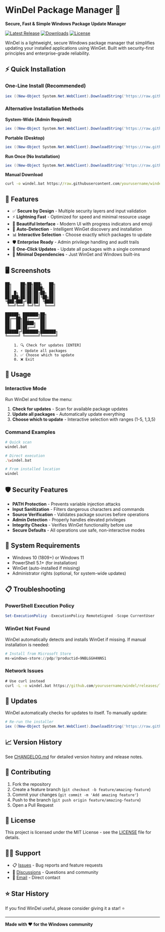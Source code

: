 # WinDel Package Manager 🚀

**Secure, Fast & Simple Windows Package Update Manager**

[![Latest Release](https://img.shields.io/github/v/release/yourusername/windel?style=for-the-badge&logo=github)](https://github.com/yourusername/windel/releases/latest)
[![Downloads](https://img.shields.io/github/downloads/yourusername/windel/total?style=for-the-badge&logo=github)](https://github.com/yourusername/windel/releases)
[![License](https://img.shields.io/github/license/yourusername/windel?style=for-the-badge)](LICENSE)

WinDel is a lightweight, secure Windows package manager that simplifies updating your installed applications using WinGet. Built with security-first principles and enterprise-grade reliability.

## ⚡ Quick Installation

### One-Line Install (Recommended)

```powershell
iex ((New-Object System.Net.WebClient).DownloadString('https://raw.githubusercontent.com/yourusername/windel/main/install.ps1'))
```

### Alternative Installation Methods

**System-Wide (Admin Required)**

```powershell
iex ((New-Object System.Net.WebClient).DownloadString('https://raw.githubusercontent.com/yourusername/windel/main/install.ps1')) -System
```

**Portable (Desktop)**

```powershell
iex ((New-Object System.Net.WebClient).DownloadString('https://raw.githubusercontent.com/yourusername/windel/main/install.ps1')) -Portable
```

**Run Once (No Installation)**

```powershell
iex ((New-Object System.Net.WebClient).DownloadString('https://raw.githubusercontent.com/yourusername/windel/main/windel-remote.ps1'))
```

**Manual Download**

```cmd
curl -o windel.bat https://raw.githubusercontent.com/yourusername/windel/main/windel.bat && windel.bat
```

## 🎯 Features

- ✅ **Secure by Design** - Multiple security layers and input validation
- ⚡ **Lightning Fast** - Optimized for speed and minimal resource usage
- 🎨 **Beautiful Interface** - Modern UI with progress indicators and emoji
- 🔧 **Auto-Detection** - Intelligent WinGet discovery and installation
- 📊 **Interactive Selection** - Choose exactly which packages to update
- 🛡️ **Enterprise Ready** - Admin privilege handling and audit trails
- 🚀 **One-Click Updates** - Update all packages with a single command
- 📱 **Minimal Dependencies** - Just WinGet and Windows built-ins

## 🖥️ Screenshots

```
██╗    ██╗██╗███╗   ██╗
██║    ██║██║████╗  ██║
██║ █╗ ██║██║██╔██╗ ██║
██║███╗██║██║██║╚██╗██║
╚███╔███╔╝██║██║ ╚████║
 ╚══╝╚══╝ ╚═╝╚═╝  ╚═══╝

██████╗ ███████╗██╗
██╔══██╗██╔════╝██║
██║  ██║█████╗  ██║
██║  ██║██╔══╝  ██║
██████╔╝███████╗███████╗
╚═════╝ ╚══════╝╚══════╝

    1. 🔍 Check for updates [ENTER]
    2. ⚡ Update all packages
    3. ✅ Choose which to update
    0. ❌ Exit
```

## 🚀 Usage

### Interactive Mode

Run WinDel and follow the menu:

1. **Check for updates** - Scan for available package updates
2. **Update all packages** - Automatically update everything
3. **Choose which to update** - Interactive selection with ranges (1-5, 1,3,5)

### Command Examples

```bash
# Quick scan
windel.bat

# Direct execution
.\windel.bat

# From installed location
windel
```

## 🛡️ Security Features

- **PATH Protection** - Prevents variable injection attacks
- **Input Sanitization** - Filters dangerous characters and commands
- **Source Verification** - Validates package sources before operations
- **Admin Detection** - Properly handles elevated privileges
- **Integrity Checks** - Verifies WinGet functionality before use
- **Secure Defaults** - All operations use safe, non-interactive modes

## 🎯 System Requirements

- Windows 10 (1809+) or Windows 11
- PowerShell 5.1+ (for installation)
- WinGet (auto-installed if missing)
- Administrator rights (optional, for system-wide updates)

## 📋 Troubleshooting

### PowerShell Execution Policy

```powershell
Set-ExecutionPolicy -ExecutionPolicy RemoteSigned -Scope CurrentUser
```

### WinGet Not Found

WinDel automatically detects and installs WinGet if missing. If manual installation is needed:

```powershell
# Install from Microsoft Store
ms-windows-store://pdp/?productid=9NBLGGH4NNS1
```

### Network Issues

```cmd
# Use curl instead
curl -L -o windel.bat https://github.com/yourusername/windel/releases/latest/download/windel.bat
```

## 🔄 Updates

WinDel automatically checks for updates to itself. To manually update:

```powershell
# Re-run the installer
iex ((New-Object System.Net.WebClient).DownloadString('https://raw.githubusercontent.com/yourusername/windel/main/install.ps1'))
```

## 📈 Version History

See [CHANGELOG.md](CHANGELOG.md) for detailed version history and release notes.

## 🤝 Contributing

1. Fork the repository
2. Create a feature branch (`git checkout -b feature/amazing-feature`)
3. Commit your changes (`git commit -m 'Add amazing feature'`)
4. Push to the branch (`git push origin feature/amazing-feature`)
5. Open a Pull Request

## 📝 License

This project is licensed under the MIT License - see the [LICENSE](LICENSE) file for details.

## 🙋‍♂️ Support

- 📋 [Issues](https://github.com/yourusername/windel/issues) - Bug reports and feature requests
- 💬 [Discussions](https://github.com/yourusername/windel/discussions) - Questions and community
- 📧 [Email](mailto:your-email@example.com) - Direct contact

## ⭐ Star History

If you find WinDel useful, please consider giving it a star! ⭐

---

**Made with ❤️ for the Windows community**
